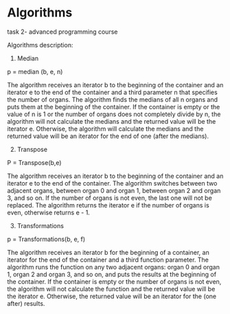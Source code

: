 # Algorithms

task 2- advanced programming course

Algorithms description:

1. Median

p = median (b, e, n)

The algorithm receives an iterator b to the beginning of the container and an iterator e to the end of the container and a third parameter n that specifies the number of organs.
The algorithm finds the medians of all n organs and puts them at the beginning of the container.
If the container is empty or the value of n is 1 or the number of organs does not completely divide by n, the algorithm will not calculate the medians and the returned value will be the iterator e.
Otherwise, the algorithm will calculate the medians and the returned value will be an iterator for the end of one (after the medians).

2. Transpose

P = Transpose(b,e)
 
The algorithm receives an iterator b to the beginning of the container and an iterator e to the end of the container.
The algorithm switches between two adjacent organs, between organ 0 and organ 1, between organ 2 and organ 3, and so on.
If the number of organs is not even, the last one will not be replaced.
The algorithm returns the iterator e if the number of organs is even, otherwise returns e - 1.

3. Transformations

p = Transformations(b, e, f)

The algorithm receives an iterator b for the beginning of a container, an iterator for the end of the container and a third function parameter.
The algorithm runs the function on any two adjacent organs: organ 0 and organ 1, organ 2 and organ 3, and so on, and puts the results at the beginning of the container.
If the container is empty or the number of organs is not even, the algorithm will not calculate the function and the returned value will be the iterator e.
Otherwise, the returned value will be an iterator for the (one after) results.



